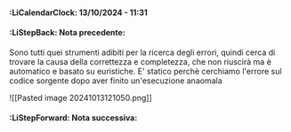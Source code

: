#### :LiCalendarClock:  13/10/2024 - 11:31
#### :LiStepBack: Nota precedente:

Sono tutti quei strumenti adibiti per la ricerca degli errori, quindi cerca di trovare la causa della correttezza e completezza, che non riuscirà ma è automatico e basato su euristiche. E' statico perchè cerchiamo l'errore sul codice sorgente dopo aver finito un'esecuzione anaomala

![[Pasted image 20241013121050.png]]
#### :LiStepForward: Nota successiva: